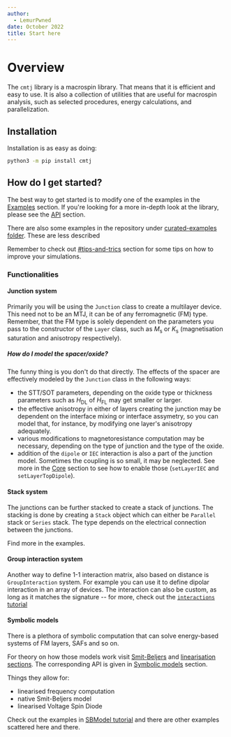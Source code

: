 ```yaml
---
author:
  - LemurPwned
date: October 2022
title: Start here
---
```


# Overview

The `cmtj` library is a macrospin library. That means that it is efficient and easy to use. It is also a collection of utilities that are useful for macrospin analysis, such as selected procedures, energy calculations, and parallelization. 

## Installation

Installation is as easy as doing:

```bash
python3 -m pip install cmtj
```

## How do I get started?

The best way to get started is to modify one of the examples in the [Examples](#CMTJBindingsTutorial) section.
If you're looking for a more in-depth look at the library, please see the [API](#API) section.

There are also some examples in the repository under [curated-examples folder](https://github.com/LemurPwned/cmtj/tree/master/curated-examples). These are less described

Remember to check out [#tips-and-trics](./tipsandtricks.md) section for some tips on how to improve your simulations. 

### Functionalities

#### Junction system

Primarily you will be using the `Junction` class to create a multilayer device. This need not to be an MTJ, it can be of any ferromagnetic (FM) type. Remember, that the FM type is solely dependent on the parameters you pass to the constructor of the `Layer` class, such as $M_\textrm{s}$ or $K_\textrm{s}$ (magnetisation saturation and anisotropy respectively).

##### How do I model the spacer/oxide?

The funny thing is you don't do that directly. The effects of the spacer are effectively modeled by the `Junction` class in the following ways:

- the STT/SOT parameters, depending on the oxide type or thickness parameters such as $H_\textrm{DL}$ of $H_\textrm{FL}$ may get smaller or larger.
- the effective anisotropy in either of layers creating the junction may be dependent on the interface mixing or interface assymetry, so you can model that, for instance, by modifying one layer's anisotropy adequately.
- various modifications to magnetoresistance computation may be necessary, depending on the type of junction and the type of the oxide.
- addition of the `dipole` or `IEC` interaction is also a part of the junction model. Sometimes the coupling is so small, it may be neglected. See more in the [Core](#gen-docs/cmtj.md) section to see how to enable those (`setLayerIEC` and `setLayerTopDipole`).

#### Stack system

The junctions can be further stacked to create a stack of junctions. The stacking is done by creating a `Stack` object which can either be `Parallel` stack or `Series` stack. The type depends on the electrical connection between the junctions.

Find more in the examples. 

#### Group interaction system

Another way to define 1-1 interaction matrix, also based on distance is `GroupInteraction` system. For example you can use it to define dipolar interaction in an array of devices. The interaction can also be custom, as long as it matches the signature -- for more, check out the [`interactions` tutorial](./tutorials/interactions.ipynb)

#### Symbolic models

There is a plethora of symbolic computation that can solve energy-based systems of FM layers, SAFs and so on. 

For theory on how those models work visit [Smit-Beljers](./physics/sb-model.md) and [linearisation sections](./physics/linearisation.md). The corresponding API is given in [Symbolic models](./api/models/sb-general-reference.md) section.

Things they allow for:

- linearised frequency computation
- native Smit-Beljers model
- linearised Voltage Spin Diode 

Check out the examples in [SBModel tutorial](./tutorials/SBModel.ipynb) and there are other examples scattered here and there.